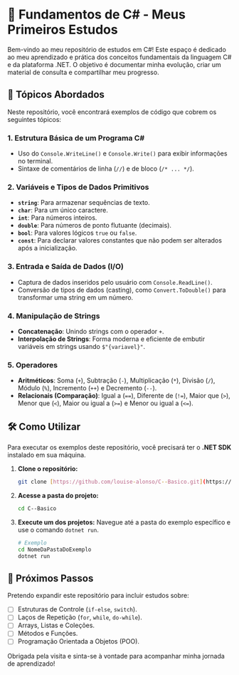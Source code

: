 # 🚀 Fundamentos de C# - Meus Primeiros Estudos

Bem-vindo ao meu repositório de estudos em C#! Este espaço é dedicado ao meu aprendizado e prática dos conceitos fundamentais da linguagem C# e da plataforma .NET. O objetivo é documentar minha evolução, criar um material de consulta e compartilhar meu progresso.

## 📝 Tópicos Abordados

Neste repositório, você encontrará exemplos de código que cobrem os seguintes tópicos:

### 1. Estrutura Básica de um Programa C#
- Uso do `Console.WriteLine()` e `Console.Write()` para exibir informações no terminal.
- Sintaxe de comentários de linha (`//`) e de bloco (`/* ... */`).

### 2. Variáveis e Tipos de Dados Primitivos
- **`string`**: Para armazenar sequências de texto.
- **`char`**: Para um único caractere.
- **`int`**: Para números inteiros.
- **`double`**: Para números de ponto flutuante (decimais).
- **`bool`**: Para valores lógicos `true` ou `false`.
- **`const`**: Para declarar valores constantes que não podem ser alterados após a inicialização.

### 3. Entrada e Saída de Dados (I/O)
- Captura de dados inseridos pelo usuário com `Console.ReadLine()`.
- Conversão de tipos de dados (casting), como `Convert.ToDouble()` para transformar uma string em um número.

### 4. Manipulação de Strings
- **Concatenação**: Unindo strings com o operador `+`.
- **Interpolação de Strings**: Forma moderna e eficiente de embutir variáveis em strings usando `$"{variavel}"`.

### 5. Operadores
- **Aritméticos**: Soma (`+`), Subtração (`-`), Multiplicação (`*`), Divisão (`/`), Módulo (`%`), Incremento (`++`) e Decremento (`--`).
- **Relacionais (Comparação)**: Igual a (`==`), Diferente de (`!=`), Maior que (`>`), Menor que (`<`), Maior ou igual a (`>=`) e Menor ou igual a (`<=`).

## 🛠️ Como Utilizar

Para executar os exemplos deste repositório, você precisará ter o **.NET SDK** instalado em sua máquina.

1.  **Clone o repositório:**
    ```sh
    git clone [https://github.com/louise-alonso/C--Basico.git](https://github.com/louise-alonso/C--Basico.git)
    ```

2.  **Acesse a pasta do projeto:**
    ```sh
    cd C--Basico
    ```

3.  **Execute um dos projetos:**
    Navegue até a pasta do exemplo específico e use o comando `dotnet run`.
    ```sh
    # Exemplo
    cd NomeDaPastaDoExemplo
    dotnet run
    ```

## 🎯 Próximos Passos
Pretendo expandir este repositório para incluir estudos sobre:

- [ ] Estruturas de Controle (`if-else`, `switch`).
- [ ] Laços de Repetição (`for`, `while`, `do-while`).
- [ ] Arrays, Listas e Coleções.
- [ ] Métodos e Funções.
- [ ] Programação Orientada a Objetos (POO).

Obrigada pela visita e sinta-se à vontade para acompanhar minha jornada de aprendizado!